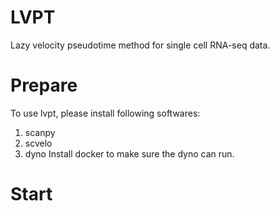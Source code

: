# LVPT
Lazy velocity pseudotime method for single cell RNA-seq data.

# Prepare
To use lvpt, please install following softwares:
1. scanpy
2. scvelo
3. dyno
Install docker to make sure the dyno can run.

# Start
